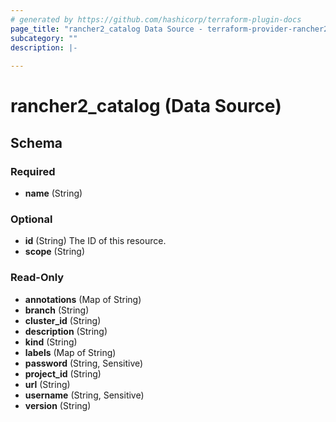 ```yaml
---
# generated by https://github.com/hashicorp/terraform-plugin-docs
page_title: "rancher2_catalog Data Source - terraform-provider-rancher2"
subcategory: ""
description: |-
  
---
```


# rancher2_catalog (Data Source)





<!-- schema generated by tfplugindocs -->
## Schema

### Required

- **name** (String)

### Optional

- **id** (String) The ID of this resource.
- **scope** (String)

### Read-Only

- **annotations** (Map of String)
- **branch** (String)
- **cluster_id** (String)
- **description** (String)
- **kind** (String)
- **labels** (Map of String)
- **password** (String, Sensitive)
- **project_id** (String)
- **url** (String)
- **username** (String, Sensitive)
- **version** (String)


